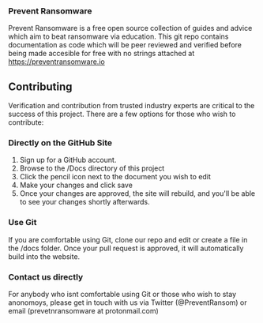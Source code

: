 ### Prevent Ransomware 
 
Prevent Ransomware is a free open source collection of guides and advice which aim to beat ransomware via education. This git repo contains documentation as code which will be peer reviewed and verified before being made accesible for free with no strings attached at https://preventransomware.io 


## Contributing 
Verification and contribution from trusted industry experts are critical to the success of this project. There are a few options for those who wish to contribute:

### Directly on the GitHub Site

1. Sign up for a GitHub account.
2. Browse to the /Docs directory of this project
3. Click the pencil icon next to the document you wish to edit
4. Make your changes and click save
5. Once your changes are approved, the site will rebuild, and you'll be able to see your changes shortly afterwards. 


### Use Git

If you are comfortable using Git, clone our repo and edit or create a file in the /docs folder. Once your pull request is approved, it will automatically build into the website.

### Contact us directly
For anybody who isnt comfortable using Git or those who wish to stay anonomoys, please get in touch with us via Twitter (@PreventRansom) or email (prevetnransomware at protonmail.com)
